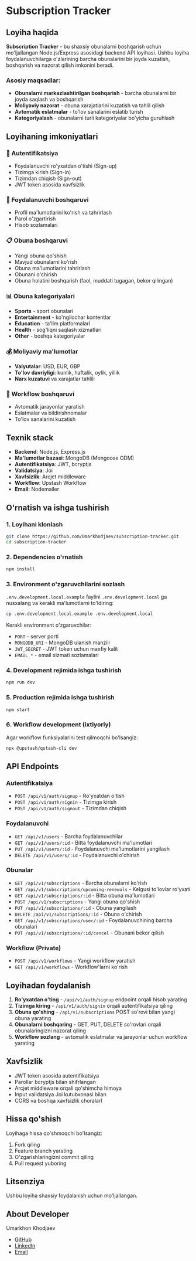 # Subscription Tracker

## Loyiha haqida

**Subscription Tracker** - bu shaxsiy obunalarni boshqarish uchun mo'ljallangan Node.js/Express asosidagi backend API loyihasi. Ushbu loyiha foydalanuvchilarga o'zlarining barcha obunalarini bir joyda kuzatish, boshqarish va nazorat qilish imkonini beradi.

### Asosiy maqsadlar:

- **Obunalarni markazlashtirilgan boshqarish** - barcha obunalarni bir joyda saqlash va boshqarish
- **Moliyaviy nazorat** - obuna xarajatlarini kuzatish va tahlil qilish
- **Avtomatik eslatmalar** - to'lov sanalarini eslatib turish
- **Kategoriyalash** - obunalarni turli kategoriyalar bo'yicha guruhlash

## Loyihaning imkoniyatlari

### 🔐 Autentifikatsiya

- Foydalanuvchi ro'yxatdan o'tishi (Sign-up)
- Tizimga kirish (Sign-in)
- Tizimdan chiqish (Sign-out)
- JWT token asosida xavfsizlik

### 👤 Foydalanuvchi boshqaruvi

- Profil ma'lumotlarini ko'rish va tahrirlash
- Parol o'zgartirish
- Hisob sozlamalari

### 📋 Obuna boshqaruvi

- Yangi obuna qo'shish
- Mavjud obunalarni ko'rish
- Obuna ma'lumotlarini tahrirlash
- Obunani o'chirish
- Obuna holatini boshqarish (faol, muddati tugagan, bekor qilingan)

### 📊 Obuna kategoriyalari

- **Sports** - sport obunalari
- **Entertainment** - ko'ngilochar kontentlar
- **Education** - ta'lim platformalari
- **Health** - sog'liqni saqlash xizmatlari
- **Other** - boshqa kategoriyalar

### 💰 Moliyaviy ma'lumotlar

- **Valyutalar**: USD, EUR, GBP
- **To'lov davriyligi**: kunlik, haftalik, oylik, yillik
- **Narx kuzatuvi** va xarajatlar tahlili

### 🔄 Workflow boshqaruvi

- Avtomatik jarayonlar yaratish
- Eslatmalar va bildirishnomalar
- To'lov sanalarini kuzatish

## Texnik stack

- **Backend**: Node.js, Express.js
- **Ma'lumotlar bazasi**: MongoDB (Mongoose ODM)
- **Autentifikatsiya**: JWT, bcryptjs
- **Validatsiya**: Joi
- **Xavfsizlik**: Arcjet middleware
- **Workflow**: Upstash Workflow
- **Email**: Nodemailer

## O'rnatish va ishga tushirish

### 1. Loyihani klonlash

```bash
git clone https://github.com/Omarkhodjaev/subscription-tracker.git
cd subscription-tracker
```

### 2. Dependencies o'rnatish

```bash
npm install
```

### 3. Environment o'zgaruvchilarini sozlash

`.env.development.local.example` faylini `.env.development.local` ga nusxalang va kerakli ma'lumotlarni to'ldiring:

```bash
cp .env.development.local.example .env.development.local
```

Kerakli environment o'zgaruvchilar:

- `PORT` - server porti
- `MONGODB_URI` - MongoDB ulanish manzili
- `JWT_SECRET` - JWT token uchun maxfiy kalit
- `EMAIL_*` - email xizmati sozlamalari

### 4. Development rejimida ishga tushirish

```bash
npm run dev
```

### 5. Production rejimida ishga tushirish

```bash
npm start
```

### 6. Workflow development (ixtiyoriy)

Agar workflow funksiyalarini test qilmoqchi bo'lsangiz:

```bash
npx @upstash/qstash-cli dev
```

## API Endpoints

### Autentifikatsiya

- `POST /api/v1/auth/signup` - Ro'yxatdan o'tish
- `POST /api/v1/auth/signin` - Tizimga kirish
- `POST /api/v1/auth/signout` - Tizimdan chiqish

### Foydalanuvchi

- `GET /api/v1/users` - Barcha foydalanuvchilar
- `GET /api/v1/users/:id` - Bitta foydalanuvchi ma'lumotlari
- `PUT /api/v1/users/:id` - Foydalanuvchi ma'lumotlarini yangilash
- `DELETE /api/v1/users/:id` - Foydalanuvchi o'chirish

### Obunalar

- `GET /api/v1/subscriptions` - Barcha obunalarni ko'rish
- `GET /api/v1/subscriptions/upcoming-renewals` - Kelgusi to'lovlar ro'yxati
- `GET /api/v1/subscriptions/:id` - Bitta obuna ma'lumotlari
- `POST /api/v1/subscriptions` - Yangi obuna qo'shish
- `PUT /api/v1/subscriptions/:id` - Obuna yangilash
- `DELETE /api/v1/subscriptions/:id` - Obuna o'chirish
- `GET /api/v1/subscriptions/user/:id` - Foydalanuvchining barcha obunalari
- `PUT /api/v1/subscriptions/:id/cancel` - Obunani bekor qilish

### Workflow (Private)

- `POST /api/v1/workflows` - Yangi workflow yaratish
- `GET /api/v1/workflows` - Workflow'larni ko'rish

## Loyihadan foydalanish

1. **Ro'yxatdan o'ting** - `/api/v1/auth/signup` endpoint orqali hisob yarating
2. **Tizimga kiring** - `/api/v1/auth/signin` orqali autentifikatsiya qiling
3. **Obuna qo'shing** - `/api/v1/subscriptions` POST so'rovi bilan yangi obuna yarating
4. **Obunalarni boshqaring** - GET, PUT, DELETE so'rovlari orqali obunalaringizni nazorat qiling
5. **Workflow sozlang** - avtomatik eslatmalar va jarayonlar uchun workflow yarating

## Xavfsizlik

- JWT token asosida autentifikatsiya
- Parollar bcryptjs bilan shifrlangan
- Arcjet middleware orqali qo'shimcha himoya
- Input validatsiya Joi kutubxonasi bilan
- CORS va boshqa xavfsizlik choralarl

## Hissa qo'shish

Loyihaga hissa qo'shmoqchi bo'lsangiz:

1. Fork qiling
2. Feature branch yarating
3. O'zgarishlaringizni commit qiling
4. Pull request yuboring

## Litsenziya

Ushbu loyiha shaxsiy foydalanish uchun mo'ljallangan.

## About Developer

Umarkhon Khodjaev

- [GitHub](https://github.com/omarkhodjaev)
- [LinkedIn](https://www.linkedin.com/in/umarkhon-khodjaev-2982b2200/)
- [Email](mailto:js.with.umar@gmail.com)
